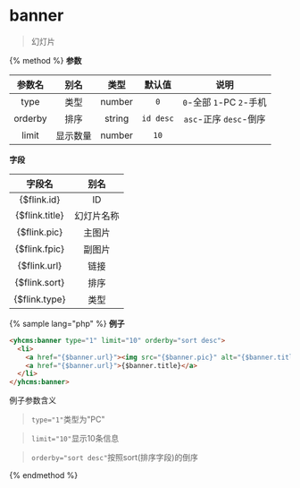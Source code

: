 # banner

> 幻灯片

{% method %}
**参数**

|参数名|别名|类型|默认值|说明|
|:----:|:--:|:--:|:----:|:--:|
|type|类型|number|`0`|`0`-全部 `1`-PC `2`-手机|
|orderby|排序|string|`id desc`|`asc`-正序 `desc`-倒序|
|limit|显示数量|number|`10`||

**字段**

|字段名|别名|
|:----:|:--:|
|{$flink.id}|ID|
|{$flink.title}|幻灯片名称|
|{$flink.pic}|主图片|
|{$flink.fpic}|副图片|
|{$flink.url}|链接|
|{$flink.sort}|排序|
|{$flink.type}|类型|

{% sample lang="php" %}
**例子**

```html
<yhcms:banner type="1" limit="10" orderby="sort desc">
  <li>
    <a href="{$banner.url}"><img src="{$banner.pic}" alt="{$banner.title}"></a>
    <a href="{$banner.url}">{$banner.title}</a>
  </li>
</yhcms:banner>
```

例子参数含义

>`type="1"`类型为"PC"

>`limit="10"`显示10条信息

>`orderby="sort desc"`按照sort(排序字段)的倒序

{% endmethod %}
